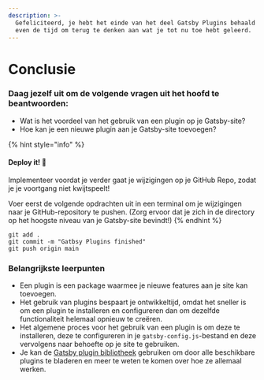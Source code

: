 ```yaml
---
description: >-
  Gefeliciteerd, je hebt het einde van het deel Gatsby Plugins behaald! 🥳Neem
  even de tijd om terug te denken aan wat je tot nu toe hebt geleerd.
---
```


# Conclusie

### Daag jezelf uit om de volgende vragen uit het hoofd te beantwoorden:

* Wat is het voordeel van het gebruik van een plugin op je Gatsby-site? 
* Hoe kan je een nieuwe plugin aan je Gatsby-site toevoegen? 

{% hint style="info" %}
#### Deploy it! 🚀

Implementeer voordat je verder gaat je wijzigingen op je GitHub Repo, zodat je je voortgang niet kwijtspeelt!

Voer eerst de volgende opdrachten uit in een terminal om je wijzigingen naar je GitHub-repository te pushen. (Zorg ervoor dat je zich in de directory op het hoogste niveau van je Gatsby-site bevindt!)
{% endhint %}

```
git add .
git commit -m "Gatbsy Plugins finished"
git push origin main
```

### Belangrijkste leerpunten 

* Een plugin is een package waarmee je nieuwe features aan je site kan toevoegen. 
* Het gebruik van plugins bespaart je ontwikkeltijd, omdat het sneller is om een plugin te installeren en configureren dan om dezelfde functionaliteit helemaal opnieuw te creëren. 
* Het algemene proces voor het gebruik van een plugin is om deze te installeren, deze te configureren in je `gatsby-config.js`-bestand en deze vervolgens naar behoefte op je site te gebruiken.
* Je kan de [Gatsby plugin bibliotheek](https://www.gatsbyjs.com/plugins) gebruiken om door alle beschikbare plugins te bladeren en meer te weten te komen over hoe ze allemaal werken.
